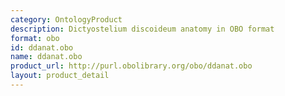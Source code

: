 ```yaml
---
category: OntologyProduct
description: Dictyostelium discoideum anatomy in OBO format
format: obo
id: ddanat.obo
name: ddanat.obo
product_url: http://purl.obolibrary.org/obo/ddanat.obo
layout: product_detail
---
```

